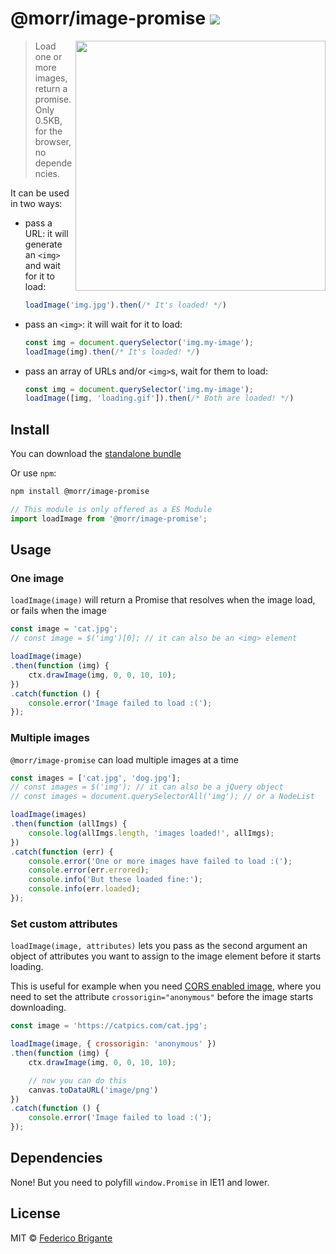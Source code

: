 #  @morr/image-promise [![][badge-gzip]](#link-npm)

  [badge-gzip]: https://img.shields.io/bundlephobia/minzip/@morr/image-promise.svg?label=gzipped
  [link-npm]: https://www.npmjs.com/package/@morr/image-promise

<img align="right" width="400" src="https://user-images.githubusercontent.com/1402241/81458802-b7a21580-919c-11ea-9599-377d7aee1670.gif">

> Load one or more images, return a promise. Only 0.5KB, for the browser, no dependencies.

It can be used in two ways:

- pass a URL: it will generate an `<img>` and wait for it to load:

	```js
	loadImage('img.jpg').then(/* It's loaded! */)
	```

- pass an `<img>`: it will wait for it to load:

	```js
	const img = document.querySelector('img.my-image');
	loadImage(img).then(/* It's loaded! */)
	```

- pass an array of URLs and/or `<img>`s, wait for them to load:

	```js
	const img = document.querySelector('img.my-image');
	loadImage([img, 'loading.gif']).then(/* Both are loaded! */)
	```

## Install

You can download the [standalone bundle](https://bundle.fregante.com/?pkg=@morr/image-promise&global=loadImage)

Or use `npm`:

```sh
npm install @morr/image-promise
```

```js
// This module is only offered as a ES Module
import loadImage from '@morr/image-promise';
```

## Usage

### One image

`loadImage(image)` will return a Promise that resolves when the image load, or fails when the image

```js
const image = 'cat.jpg';
// const image = $('img')[0]; // it can also be an <img> element

loadImage(image)
.then(function (img) {
	ctx.drawImage(img, 0, 0, 10, 10);
})
.catch(function () {
	console.error('Image failed to load :(');
});
```

### Multiple images

`@morr/image-promise` can load multiple images at a time

```js
const images = ['cat.jpg', 'dog.jpg'];
// const images = $('img'); // it can also be a jQuery object
// const images = document.querySelectorAll('img'); // or a NodeList

loadImage(images)
.then(function (allImgs) {
	console.log(allImgs.length, 'images loaded!', allImgs);
})
.catch(function (err) {
	console.error('One or more images have failed to load :(');
	console.error(err.errored);
	console.info('But these loaded fine:');
	console.info(err.loaded);
});
```

### Set custom attributes

`loadImage(image, attributes)` lets you pass as the second argument an object of attributes you want to assign to the image element before it starts loading.

This is useful for example when you need [CORS enabled image](https://developer.mozilla.org/en-US/docs/Web/HTML/CORS_enabled_image), where you need to set the attribute `crossorigin="anonymous"` before the image starts downloading.

```js
const image = 'https://catpics.com/cat.jpg';

loadImage(image, { crossorigin: 'anonymous' })
.then(function (img) {
	ctx.drawImage(img, 0, 0, 10, 10);

	// now you can do this
	canvas.toDataURL('image/png')
})
.catch(function () {
	console.error('Image failed to load :(');
});
```

## Dependencies

None! But you need to polyfill `window.Promise` in IE11 and lower.

## License

MIT © [Federico Brigante](https://bfred.it)
